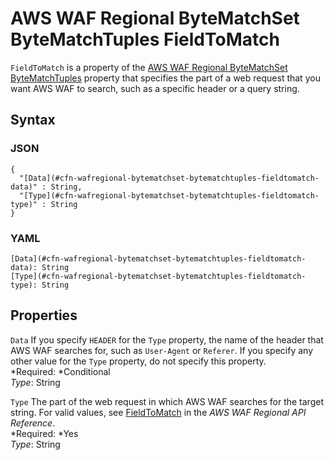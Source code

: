 # AWS WAF Regional ByteMatchSet ByteMatchTuples FieldToMatch<a name="aws-properties-wafregional-bytematchset-bytematchtuples-fieldtomatch"></a>

`FieldToMatch` is a property of the [AWS WAF Regional ByteMatchSet ByteMatchTuples](aws-properties-wafregional-bytematchset-bytematchtuples.md) property that specifies the part of a web request that you want AWS WAF to search, such as a specific header or a query string\.

## Syntax<a name="w3ab2c21c14e1808b5"></a>

### JSON<a name="aws-properties-wafregional-bytematchset-bytematchtuples-fieldtomatch-syntax.json"></a>

```
{
  "[Data](#cfn-wafregional-bytematchset-bytematchtuples-fieldtomatch-data)" : String,
  "[Type](#cfn-wafregional-bytematchset-bytematchtuples-fieldtomatch-type)" : String
}
```

### YAML<a name="aws-properties-wafregional-bytematchset-bytematchtuples-fieldtomatch-syntax.yaml"></a>

```
[Data](#cfn-wafregional-bytematchset-bytematchtuples-fieldtomatch-data): String
[Type](#cfn-wafregional-bytematchset-bytematchtuples-fieldtomatch-type): String
```

## Properties<a name="w3ab2c21c14e1808b7"></a>

`Data`  <a name="cfn-wafregional-bytematchset-bytematchtuples-fieldtomatch-data"></a>
If you specify `HEADER` for the `Type` property, the name of the header that AWS WAF searches for, such as `User-Agent` or `Referer`\. If you specify any other value for the `Type` property, do not specify this property\.  
*Required: *Conditional  
*Type*: String

`Type`  <a name="cfn-wafregional-bytematchset-bytematchtuples-fieldtomatch-type"></a>
The part of the web request in which AWS WAF searches for the target string\. For valid values, see [FieldToMatch](http://docs.aws.amazon.com/waf/latest/APIReference/API_regional_FieldToMatch.html) in the *AWS WAF Regional API Reference*\.  
*Required: *Yes  
*Type*: String